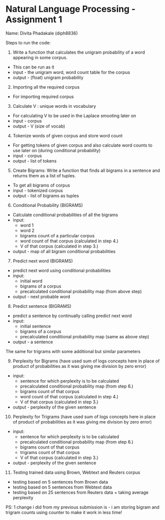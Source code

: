 # Natural Language Processing - Assignment 1

Name: Divita Phadakale (diph8836)

Steps to run the code:

1. Write a function that calculates the unigram probability of a word appearing in some corpus.
- This can be run as it 
- input - the unigram word, word count table for the corpus
- output - (float) unigram probability

2. Importing all the required corpus
- For importing required corpus

3. Calculate V : unique words in vocabulary
- For calculating V to be used in the Laplace smooting later on
- input - corpus
- output - V (size of vocab)

4. Tokenize words of given corpus and store word count
- For getting tokens of given corpus and also calculate word counts to use later on (during conditional probability)
- input - corpus
- output - list of tokens

5. Create Bigrams: Write a function that finds all bigrams in a sentence and returns them as a list of tuples.
- To get all bigrams of corpus
- input - tokenized corpus
- output - list of bigrams as tuples

6. Conditional Probability (BIGRAMS)
- Calculate conditional probabilities of all the bigrams
- input:
    - word 1
    - word 2
    - bigrams count of a particular corpus
    - word count of that corpus (calculated in step 4.)
    - V of that corpus (calculated in step 3.)
- output - map of all bigram conditional probabilities 

7. Predict next word (BIGRAMS)
- predict next word using conditional probabilities
- input:
    - initial word
    - bigrams of a corpus
    - precalculated conditional probability map (from above step)
- output - next probable word

8. Predict sentence (BIGRAMS)
- predict a sentence by continually calling predict next word
- input:
    - initial sentence
    - bigrams of a corpus
    - precalculated conditional probability map (same as above step)
- output - a sentence

The same for trigrams with some additional but similar parameters

9. Perplexity for Bigrams
(have used sum of logs concepts here in place of product of probabilities as it was giving me division by zero error)
- input:
    - sentence for which perplexity is to be calculated
    - precalculated conditional probability map (from step 6.)
    - bigrams count of that corpus
    - word count of that corpus (calculated in step 4.)
    - V of that corpus (calculated in step 3.)
- output - perplexity of the given sentence

10. Perplexity for Trigrams
(have used sum of logs concepts here in place of product of probabilities as it was giving me division by zero error)
- input:
    - sentence for which perplexity is to be calculated
    - precalculated conditional probability map (from step 6.)
    - bigrams count of that corpus
    - trigrams count of that corpus
    - V of that corpus (calculated in step 3.)
- output - perplexity of the given sentence

11. Testing trained data using Brown, Webtext and Reuters corpus
- testing based on 5 sentences from Brown data
- testing based on 5 sentences from Webtext data
- testing based on 25 sentences from Reuters data + taking average perplexity


PS: 1 change i did from my previous submission is - i am storing bigram and trigram counts using counter to make it work in less time!